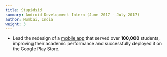 ```yaml
---
title: Stupidsid
summary: Android Development Intern (June 2017 - July 2017)
author: Mumbai, India
weight: 3
---
```


- Lead the redesign of a [mobile app](https://play.google.com/store/apps/details?id=com.stupidsid.study.resources) that served over **100,000** students, improving their academic performance and successfully deployed it on the Google Play Store.
